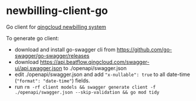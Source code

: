 # newbilling-client-go

Go client for [qingcloud newbilling system](https://beatflow.qingcloud.com/)

To generate go client:
- download and install go-swagger cli from https://github.com/go-swagger/go-swagger/releases
- download https://api.beatflow.qingcloud.com/swagger-ui/api.swagger.json to ./openapi/swagger.json
- edit ./openapi/swagger.json and add `"x-nullable": true` to all date-time (`"format": "date-time"`) fields.
- run `rm -rf client models && swagger generate client -f ./openapi/swagger.json --skip-validation && go mod tidy`

